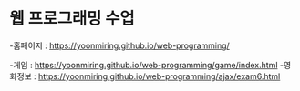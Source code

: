 # 웹 프로그래밍 수업

-홈페이지 : https://yoonmiring.github.io/web-programming/

-게임 :  https://yoonmiring.github.io/web-programming/game/index.html
-영화정보 : https://yoonmiring.github.io/web-programming/ajax/exam6.html